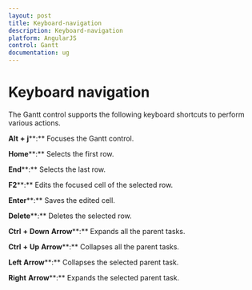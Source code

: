 ```yaml
---
layout: post
title: Keyboard-navigation
description: Keyboard-navigation
platform: AngularJS
control: Gantt
documentation: ug
---
```

# Keyboard navigation

The Gantt control supports the following keyboard shortcuts to perform various actions.

**Alt** **+** **j****:** Focuses the Gantt control.

**Home****:** Selects the first row.

**End****:** Selects the last row.

**F2****:** Edits the focused cell of the selected row.

**Enter****:** Saves the edited cell.

**Delete****:** Deletes the selected row.

**Ctrl** **+** **Down** **Arrow****:** Expands all the parent tasks.

**Ctrl** **+** **Up** **Arrow****:** Collapses all the parent tasks.

**Left** **Arrow****:** Collapses the selected parent task.

**Right** **Arrow****:** Expands the selected parent task.

